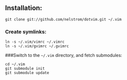 Installation:
-------------
    git clone git://github.com/nelstrom/dotvim.git ~/.vim

### Create symlinks:

    ln -s ~/.vim/vimrc ~/.vimrc
    ln -s ~/.vim/gvimrc ~/.gvimrc

###Switch to the `~/.vim` directory, and fetch submodules:

    cd ~/.vim
    git submodule init
    git submodule update
